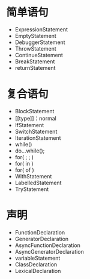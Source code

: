 # 简单语句
- ExpressionStatement
- EmptyStatement
- DebuggerStatement
- ThrowStatement
- ContinueStatement
- BreakStatement
- returnStatement
# 复合语句
- BlockStatement
- [[type]]：normal
- IfStatement
- SwitchStatement
- IterationStatement
- while()
- do...while();
- for( ; ; )
- for( in )
- for( of )
- WithStatement
- LabelledStatement
- TryStatement
# 声明
- FunctionDeclaration
- GeneratorDeclaration
- AsyncFunctionDeclaration
- AsyncGeneratorDeclaration
- variableStatement
- ClassDeclaration
- LexicalDeclaration
